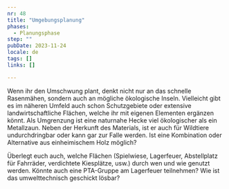 ```yaml
---
nr: 48
title: "Umgebungsplanung"
phases:
  - Planungsphase
step: ""
pubDate: 2023-11-24
locale: de
tags: []
links: []

---
```


Wenn ihr den Umschwung plant, denkt nicht nur an das schnelle Rasenmähen, sondern auch an mögliche ökologische Inseln. Vielleicht gibt es im näheren Umfeld auch schon Schutzgebiete oder extensive landwirtschaftliche Flächen, welche ihr mit eigenen Elementen ergänzen könnt. Als Umgrenzung ist eine naturnahe Hecke viel ökologischer als ein Metallzaun. Neben der Herkunft des Materials, ist er auch für Wildtiere undurchdringbar oder kann gar zur Falle werden. Ist eine Kombination oder Alternative aus einheimischem Holz möglich?

Überlegt euch auch, welche Flächen (Spielwiese, Lagerfeuer, Abstellplatz für Fahrräder, verdichtete Kiesplätze, usw.) durch wen und wie genutzt werden. Könnte auch eine PTA-Gruppe am Lagerfeuer teilnehmen? Wie ist das umwelttechnisch geschickt lösbar?
